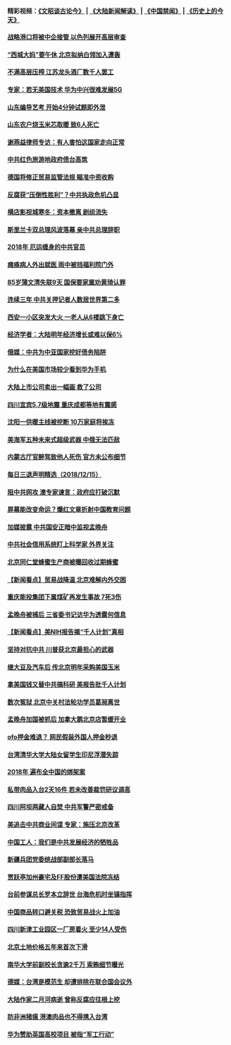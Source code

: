 #### 精彩视频：[《文昭谈古论今》](https://github.com/gfw-breaker/wenzhao/blob/master/README.md?t=12170031) | [《大陆新闻解读》](https://github.com/gfw-breaker/ntdtv-comedy/blob/master/README.md?t=12170031) | [《中国禁闻》](https://github.com/gfw-breaker/ntdtv-news/blob/master/README.md?t=12170031) | [《历史上的今天》](https://github.com/gfw-breaker/today-in-history/blob/master/README.md?t=12170031) 

#### [战略港口将被中企接管 以色列展开高层审查](../pages/nsc413/n10914656.md?t=12170031) 

#### [“西城大妈”要午休 北京拟纳白领加入遭轰](../pages/nsc413/n10914644.md?t=12170031) 

#### [不满高层压榨 江苏龙头酒厂数千人罢工](../pages/nsc413/n10914628.md?t=12170031) 

#### [专家：若无美国技术 华为中兴很难发展5G](../pages/nsc413/n10913393.md?t=12170031) 

#### [山东编导艺考 开始4分钟试题即外泄](../pages/nsc413/n10914576.md?t=12170031) 

#### [山东农户烧玉米芯取暖 致6人死亡](../pages/nsc413/n10914548.md?t=12170031) 

#### [谢燕益律师专访：有人害怕这国家走向正常](../pages/nsc413/n10904430.md?t=12170031) 

#### [中共红色旅游地政府债台高筑](../pages/nsc413/n10914507.md?t=12170031) 

#### [德国将修正贸易监管法规 瞄准中资收购](../pages/nsc413/n10914486.md?t=12170031) 

#### [反腐获“压倒性胜利”？中共执政危机凸显](../pages/nsc413/n10914447.md?t=12170031) 

#### [横店影视城寒冬：资本撤离 剧组流失](../pages/nsc413/n10914383.md?t=12170031) 

#### [斯里兰卡双总理风波落幕 亲中共总理辞职](../pages/nsc413/n10914382.md?t=12170031) 

#### [2018年 厄运缠身的中共官员](../pages/nsc413/n10904484.md?t=12170031) 

#### [瘫痪病人外出就医 雨中被挡福利院门外](../pages/nsc413/n10914372.md?t=12170031) 

#### [85岁蒲文清失联9天 国保要家属劝黄琦认罪](../pages/nsc413/n10914104.md?t=12170031) 

#### [连续三年 中共关押记者人数居世界第二多](../pages/nsc413/n10914277.md?t=12170031) 


#### [西安一小区突发大火 一老人从6楼跳下身亡](../pages/nsc413/n10914035.md?t=12170031) 

#### [经济学者：大陆明年经济增长或难以保6%](../pages/nsc413/n10914038.md?t=12170031) 

#### [俄媒：中共为中亚国家挖好债务陷阱](../pages/nsc413/n10913976.md?t=12170031) 

#### [为什么在美国市场较少看到华为手机](../pages/nsc413/n10912210.md?t=12170031) 

#### [大陆上市公司卖出一幅画 救了公司](../pages/nsc413/n10913613.md?t=12170031) 

#### [四川宜宾5.7级地震 重庆成都等地有震感](../pages/nsc413/n10913926.md?t=12170031) 

#### [沈阳一供暖主线被挖断 10万家庭将挨冻](../pages/nsc413/n10913850.md?t=12170031) 

#### [美海军五种未来式超级武器 中俄无法匹敌](../pages/nsc413/n10913021.md?t=12170031) 

#### [内蒙古厅官醉驾致他人死伤 官方未公布细节](../pages/nsc413/n10913723.md?t=12170031) 

#### [每日三退声明精选（2018/12/15）](../pages/nsc413/n10913695.md?t=12170031) 

#### [阻中共网攻 澳专家谏言：政府应打破沉默](../pages/nsc413/n10912265.md?t=12170031) 

#### [屏幕能改变命运？爆红文章折射中国教育问题](../pages/nsc413/n10913431.md?t=12170031) 

#### [加媒披露 中共国安正暗中监视孟晚舟](../pages/nsc413/n10913529.md?t=12170031) 

#### [中共社会信用系统盯上科学家 外界关注](../pages/nsc413/n10913434.md?t=12170031) 

#### [北京同仁堂蜂蜜生产商被曝回收过期蜂蜜](../pages/nsc413/n10913436.md?t=12170031) 

#### [【新闻看点】贸易战降温 北京难解内外交困](../pages/nsc413/n10913260.md?t=12170031) 

#### [重庆能投集团下属煤矿再发生事故 7死3伤](../pages/nsc413/n10913374.md?t=12170031) 

#### [孟晚舟被捕后 三省委书记访华为透露何信息](../pages/nsc413/n10913195.md?t=12170031) 

#### [【新闻看点】美NIH报告揭“千人计划”真相](../pages/nsc413/n10913124.md?t=12170031) 

#### [坚持对抗中共 川普获北京最担心的武器](../pages/nsc413/n10913202.md?t=12170031) 

#### [继大豆及汽车后 传北京明年采购美国玉米](../pages/nsc413/n10913299.md?t=12170031) 

#### [拿美国钱又替中共搞科研 美报告批千人计划](../pages/nsc413/n10913071.md?t=12170031) 

#### [数次冤狱 北京中关村法轮功学员葛昶离世](../pages/nsc413/n10912911.md?t=12170031) 

#### [孟晚舟加国被抓后 加拿大鹅北京店暂缓开业](../pages/nsc413/n10913156.md?t=12170031) 

#### [ofo押金难退？ 网民假装外国人押金秒退](../pages/nsc413/n10913077.md?t=12170031) 

#### [台湾清华大学大陆女留学生印尼浮潜失踪](../pages/nsc413/n10913072.md?t=12170031) 

#### [2018年 遍布全中国的绑架案](../pages/nsc413/n10912746.md?t=12170031) 

#### [私带肉品入台2天16件 若未改善裁罚研议调高](../pages/nsc413/n10913022.md?t=12170031) 

#### [四川阿坝两藏人自焚 中共军警严密戒备](../pages/nsc413/n10913019.md?t=12170031) 


#### [美追击中共商业间谍 专家：施压北京改革](../pages/nsc413/n10911924.md?t=12170031) 

#### [中国工人：我们是中共发展经济的牺牲品](../pages/nsc413/n10912028.md?t=12170031) 

#### [新疆兵团党委统战部副部长落马](../pages/nsc413/n10912685.md?t=12170031) 

#### [贾跃亭加州豪宅及FF股份遭美国法院冻结](../pages/nsc413/n10912568.md?t=12170031) 

#### [台前参谋总长罗本立辞世 台海危机时坐镇指挥](../pages/nsc413/n10912587.md?t=12170031) 

#### [中国商品转口避关税 恐致贸易战火上加油](../pages/nsc413/n10912597.md?t=12170031) 

#### [四川新津工业园区一厂房着火 至少14人受伤](../pages/nsc413/n10912592.md?t=12170031) 

#### [北京土地价格五年来首次下滑](../pages/nsc413/n10912375.md?t=12170031) 

#### [南华大学前副校长贪逾2千万 索贿细节曝光](../pages/nsc413/n10911847.md?t=12170031) 

#### [德媒：台湾是模范生 却遭排除在联合国会议外](../pages/nsc413/n10912456.md?t=12170031) 

#### [大陆作家二月河病逝 曾称反腐应往根上挖](../pages/nsc413/n10912374.md?t=12170031) 

#### [防非洲猪瘟 港澳肉品也不得携入台湾](../pages/nsc413/n10912297.md?t=12170031) 

#### [华为赞助英国高校项目 被指“军工行动”](../pages/nsc413/n10911791.md?t=12170031) 

